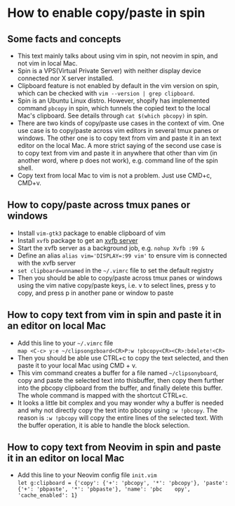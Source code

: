 # How to enable copy/paste in spin

## Some facts and concepts
* This text mainly talks about using vim in spin, not neovim in spin, and not vim in local Mac.
* Spin is a VPS(Virtual Private Server) with neither display device connected nor X server installed.
* Clipboard feature is not enabled by default in the vim version on spin, which can be checked with  `vim --version | grep clipboard`.
* Spin is an Ubuntu Linux distro. However, shopify has implemented command `pbcopy` in spin, which tunnels the copied text to the local Mac's clipboard. See details through `cat $(which pbcopy)` in spin.
* There are two kinds of copy/paste use cases in the context of vim. One use case is to copy/paste across vim editors in several tmux panes or windows. The other one is to copy text from vim and paste it in an text editor on the local Mac. A more strict saying of the second use case is to copy text from vim and paste it in anywhere that other than vim (in another word, where p does not work), e.g. command line of the spin shell.
* Copy text from local Mac to vim is not a problem. Just use CMD+c, CMD+v.

## How to copy/paste across tmux panes or windows
* Install `vim-gtk3` package to enable clipboard of vim
* Install `xvfb` package to get an [xvfb server](https://www.x.org/releases/X11R7.6/doc/man/man1/Xvfb.1.xhtml)
* Start the xvfb server as a background job, e.g. `nohup Xvfb :99 &`
* Define an alias `alias vim='DISPLAY=:99 vim'` to ensure vim is connected with the xvfb server
* `set clipboard=unnamed` in the `~/.vimrc` file to set the default registry 
* Then you should be able to copy/paste across tmux panes or windows using the vim native copy/paste keys, i.e. v to select lines, press y to copy, and press p in another pane or window to paste

## How to copy text from vim in spin and paste it in an editor on local Mac
* Add this line to your `~/.vimrc` file   
`map <C-c> y:e ~/clipsongzboard<CR>P:w !pbcopy<CR><CR>:bdelete!<CR>`
* Then you should be able use CTRL+c to copy the text selected, and then paste it to your local Mac using CMD + v.
* This vim command creates a buffer for a file named `~/clipsonyboard`, copy and paste the selected text into thisbuffer, then copy them further into the pbcopy clipboard from the buffer, and finally delete this buffer. The whole command is mapped with the shortcut CTRL+c.
* It looks a little bit complex and you may wonder why a buffer is needed and why not directly copy the text into pbcopy using `:w !pbcopy`. The reason is `:w !pbcopy` will copy the entire lines of the selected text. With the buffer operation, it is able to handle the block selection.

## How to copy text from Neovim in spin and paste it in an editor on local Mac 
* Add this line to your Neovim config file `init.vim`  
`let g:clipboard = {'copy': {'+': 'pbcopy', '*': 'pbcopy'}, 'paste': {'+': 'pbpaste', '*': 'pbpaste'}, 'name': 'pbc    opy', 'cache_enabled': 1}`
